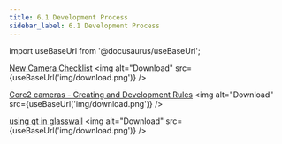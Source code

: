 ```yaml
---
title: 6.1 Development Process
sidebar_label: 6.1 Development Process
---
```


import useBaseUrl from '@docusaurus/useBaseUrl';

[New Camera Checklist](<artifacts/new camera checklist.docx>) <img alt="Download" src={useBaseUrl('img/download.png')} />

[Core2 cameras - Creating and Development Rules](<artifacts/Core2 cameras - Creating and Development Rules.docx>) <img alt="Download" src={useBaseUrl('img/download.png')} />

[using qt in glasswall](<artifacts/using qt in glasswall.docx>) <img alt="Download" src={useBaseUrl('img/download.png')} />
